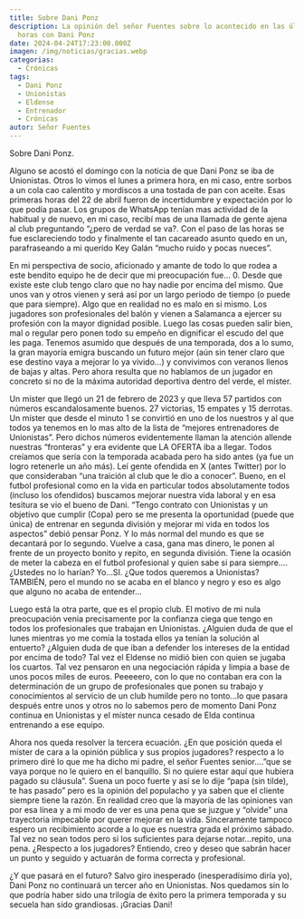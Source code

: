 ```yaml
---
title: Sobre Dani Ponz
description: La opinión del señor Fuentes sobre lo acontecido en las últimas
  horas con Dani Ponz
date: 2024-04-24T17:23:00.000Z
imagen: /img/noticias/gracias.webp
categorias:
  - Crónicas
tags:
  - Dani Ponz
  - Unionistas
  - Eldense
  - Entrenador
  - Crónicas
autor: Señor Fuentes
---
```

Sobre Dani Ponz.

Alguno se acostó el domingo con la noticia de que Dani Ponz se iba de Unionistas. Otros lo vimos el lunes a primera hora, en mi caso, entre sorbos a un cola cao calentito y mordiscos a una tostada de pan con aceite. Esas primeras horas del 22 de abril fueron de incertidumbre y expectación por lo que podía pasar. Los grupos de WhatsApp tenían mas actividad de la habitual y de nuevo, en mi caso, recibí mas de una llamada de gente ajena al club preguntando “¿pero de verdad se va?. Con el paso de las horas se fue esclareciendo todo y finalmente el tan cacareado asunto quedo en un, parafraseando a mi querido Key Galán “mucho ruido y pocas nueces”.

En mi perspectiva de socio, aficionado y amante de todo lo que rodea a este bendito equipo he de decir que mi preocupación fue… 0. Desde que existe este club tengo claro que no hay nadie por encima del mismo. Que unos van y otros vienen y será así por un largo periodo de tiempo (o puede que para siempre). Algo que en realidad no es malo en si mismo. Los jugadores son profesionales del balón y vienen a Salamanca a ejercer su profesión con la mayor dignidad posible. Luego las cosas pueden salir bien, mal o regular pero ponen todo su empeño en dignificar el escudo del que les paga. Tenemos asumido que después de una temporada, dos a lo sumo, la gran mayoría emigra buscando un futuro mejor (aún sin tener claro que ese destino vaya a mejorar lo ya vivido…) y convivimos con veranos llenos de bajas y altas. Pero ahora resulta que no hablamos de un jugador en concreto si no de la máxima autoridad deportiva dentro del verde, el míster.

Un míster que llegó un 21 de febrero de 2023 y que lleva 57 partidos con números escandalosamente buenos. 27 victorias, 15 empates y 15 derrotas. Un míster que desde el minuto 1 se convirtió en uno de los nuestros y al que todos ya tenemos en lo mas alto de la lista de “mejores entrenadores de Unionistas”. Pero dichos números evidentemente llaman la atención allende nuestras “fronteras” y era evidente que LA OFERTA iba a llegar. Todos creíamos que sería con la temporada acabada pero ha sido antes (ya fue un logro retenerle un año más). Leí gente ofendida en X (antes Twitter) por lo que consideraban “una traición al club que le dio a conocer”. Bueno, en el futbol profesional como en la vida en particular todos absolutamente todos (incluso los ofendidos) buscamos mejorar nuestra vida laboral y en esa tesitura se vio el bueno de Dani. “Tengo contrato con Unionistas y un objetivo que cumplir (Copa) pero se me presenta la oportunidad (puede que única) de entrenar en segunda división y mejorar mi vida en todos los aspectos” debió pensar Ponz. Y lo más normal del mundo es que se decantará por lo segundo. Vuelve a casa, gana mas dinero, le ponen al frente de un proyecto bonito y repito, en segunda división. Tiene la ocasión de meter la cabeza en el futbol profesional y quien sabe si para siempre…. ¿Ustedes no lo harían? Yo…SI. ¿Que todos queremos a Unionistas? TAMBIÉN, pero el mundo no se acaba en el blanco y negro y eso es algo que alguno no acaba de entender…

Luego está la otra parte, que es el propio club. El motivo de mi nula preocupación venia precisamente por la confianza ciega que tengo en todos los profesionales que trabajan en Unionistas. ¿Alguien duda de que el lunes mientras yo me comía la tostada ellos ya tenían la solución al entuerto? ¿Alguien duda de que iban a defender los intereses de la entidad por encima de todo? Tal vez el Eldense no midió bien con quien se jugaba los cuartos. Tal vez pensaron en una negociación rápida y limpia a base de unos pocos miles de euros. Peeeeero, con lo que no contaban era con la determinación de un grupo de profesionales que ponen su trabajo y conocimientos al servicio de un club humilde pero no tonto…lo que pasara después entre unos y otros no lo sabemos pero de momento Dani Ponz continua en Unionistas y el míster nunca cesado de Elda continua entrenando a ese equipo.

Ahora nos queda resolver la tercera ecuación. ¿En que posición queda el míster de cara a la opinión pública y sus propios jugadores? respecto a lo primero diré lo que me ha dicho mi padre, el señor Fuentes senior….”que se vaya porque no le quiero en el banquillo. Si no quiere estar aquí que hubiera pagado su cláusula”. Suena un poco fuerte y así se lo dije “papa (sin tilde), te has pasado” pero es la opinión del populacho y ya saben que el cliente siempre tiene la razón. En realidad creo que la mayoría de las opiniones van por esa línea y a mi modo de ver es una pena que se juzgue y “olvide” una trayectoria impecable por querer mejorar en la vida. Sinceramente tampoco espero un recibimiento acorde a lo que es nuestra grada el próximo sábado. Tal vez no sean todos pero si los suficientes para dejarse notar…repito, una pena. ¿Respecto a los jugadores? Entiendo, creo y deseo que sabrán hacer un punto y seguido y actuarán de forma correcta y profesional.

¿Y que pasará en el futuro? Salvo giro inesperado (inesperadísimo diría yo), Dani Ponz no continuará un tercer año en Unionistas. Nos quedamos sin lo que podría haber sido una trilogía de éxito pero la primera temporada y su secuela han sido grandiosas. ¡Gracias Dani!
